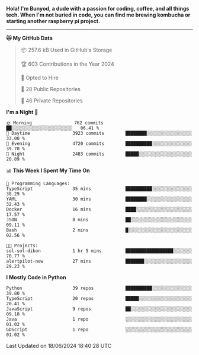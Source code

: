 <p>
<b>Hola! I'm Bunyod, a dude with a passion for coding, coffee, and all things tech. When I'm not buried in code, you can find me brewing kombucha or starting another raspberry pi project.</b>
</p>

---

<!--START_SECTION:waka-->
**🐱 My GitHub Data** 

> 📦 257.6 kB Used in GitHub's Storage 
 > 
> 🏆 603 Contributions in the Year 2024
 > 
> 💼 Opted to Hire
 > 
> 📜 28 Public Repositories 
 > 
> 🔑 46 Private Repositories 
 > 
**I'm a Night 🦉** 

```text
🌞 Morning                762 commits         ██░░░░░░░░░░░░░░░░░░░░░░░   06.41 % 
🌆 Daytime                3923 commits        ████████░░░░░░░░░░░░░░░░░   33.00 % 
🌃 Evening                4720 commits        ██████████░░░░░░░░░░░░░░░   39.70 % 
🌙 Night                  2483 commits        █████░░░░░░░░░░░░░░░░░░░░   20.89 % 
```


📊 **This Week I Spent My Time On** 

```text
💬 Programming Languages: 
TypeScript               35 mins             ██████████░░░░░░░░░░░░░░░   38.29 % 
YAML                     30 mins             ████████░░░░░░░░░░░░░░░░░   32.43 % 
Docker                   16 mins             ████░░░░░░░░░░░░░░░░░░░░░   17.57 % 
JSON                     8 mins              ██░░░░░░░░░░░░░░░░░░░░░░░   09.11 % 
Bash                     2 mins              █░░░░░░░░░░░░░░░░░░░░░░░░   02.56 % 

🐱‍💻 Projects: 
sol-sol-dikon            1 hr 5 mins         ██████████████████░░░░░░░   70.77 % 
alertpilot-new           27 mins             ███████░░░░░░░░░░░░░░░░░░   29.23 % 
```

**I Mostly Code in Python** 

```text
Python                   39 repos            ██████████░░░░░░░░░░░░░░░   39.80 % 
TypeScript               20 repos            █████░░░░░░░░░░░░░░░░░░░░   20.41 % 
JavaScript               9 repos             ██░░░░░░░░░░░░░░░░░░░░░░░   09.18 % 
Java                     1 repo              ░░░░░░░░░░░░░░░░░░░░░░░░░   01.02 % 
GDScript                 1 repo              ░░░░░░░░░░░░░░░░░░░░░░░░░   01.02 % 
```




 Last Updated on 18/06/2024 18:40:28 UTC
<!--END_SECTION:waka-->
